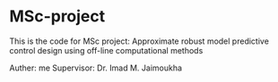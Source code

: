 # MSc-project
This is the code for MSc project: Approximate robust model predictive control design using off-line computational methods

Auther: me
Supervisor: Dr. Imad M. Jaimoukha
